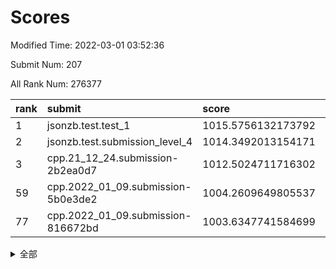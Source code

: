 # Scores

Modified Time: 2022-03-01 03:52:36

Submit Num: 207

All Rank Num: 276377

| rank |               submit               |       score        |       sigma        | pk_num |
| :--- | :--------------------------------- | :----------------- | :----------------- | :----- |
| 1    | jsonzb.test.test_1                 | 1015.5756132173792 | 0.8571057734736937 | 5333   |
| 2    | jsonzb.test.submission_level_4     | 1014.3492013154171 | 0.8237040323942876 | 5335   |
| 3    | cpp.21_12_24.submission-2b2ea0d7   | 1012.5024711716302 | 0.7546980608085254 | 5341   |
| 59   | cpp.2022_01_09.submission-5b0e3de2 | 1004.2609649805537 | 0.7169316590930968 | 5339   |
| 77   | cpp.2022_01_09.submission-816672bd | 1003.6347741584699 | 0.7116757757441124 | 5341   |


<details>
<summary>全部</summary>

| rank |                 submit                 |       score        |       sigma        | pk_num |
| :--- | :------------------------------------- | :----------------- | :----------------- | :----- |
| 1    | jsonzb.test.test_1                     | 1015.5756132173792 | 0.8571057734736937 | 5333   |
| 2    | jsonzb.test.submission_level_4         | 1014.3492013154171 | 0.8237040323942876 | 5335   |
| 3    | cpp.21_12_24.submission-2b2ea0d7       | 1012.5024711716302 | 0.7546980608085254 | 5341   |
| 4    | gobigger.level_3.submission_level_3_25 | 1012.0607590039498 | 0.7564977944373033 | 5341   |
| 5    | gobigger.level_3.submission_level_3_33 | 1011.9521126612734 | 0.7779229735676809 | 5345   |
| 6    | gobigger.level_3.submission_level_3_29 | 1011.9291031012784 | 0.7825698432482617 | 5338   |
| 7    | gobigger.level_3.submission_level_3_3  | 1011.6397472026201 | 0.7748062842589747 | 5334   |
| 8    | gobigger.level_3.submission_level_3_15 | 1011.3686760443584 | 0.7603960308561293 | 5340   |
| 9    | gobigger.level_3.submission_level_3_47 | 1011.1141232254332 | 0.7517876479397738 | 5340   |
| 10   | gobigger.level_3.submission_level_3_23 | 1011.0084677108637 | 0.7586818844762407 | 5338   |
| 11   | gobigger.level_3.submission_level_3_10 | 1010.9908878551389 | 0.7415372050076977 | 5338   |
| 12   | gobigger.level_3.submission_level_3_36 | 1010.9495128124261 | 0.7789116409082788 | 5337   |
| 13   | gobigger.level_3.submission_level_3_19 | 1010.9104690464303 | 0.769788731357308  | 5343   |
| 14   | gobigger.level_3.submission_level_3_2  | 1010.7824398637546 | 0.7579384021699093 | 5337   |
| 15   | gobigger.level_3.submission_level_3_1  | 1010.7558768468242 | 0.7716232178506797 | 5346   |
| 16   | gobigger.level_3.submission_level_3_27 | 1010.7116779820024 | 0.7631084082242292 | 5348   |
| 17   | gobigger.level_3.submission_level_3_44 | 1010.6453821568219 | 0.7584007459260496 | 5338   |
| 18   | gobigger.level_3.submission_level_3_6  | 1010.6155302703803 | 0.753743436469448  | 5343   |
| 19   | gobigger.level_3.submission_level_3_24 | 1010.5840976832493 | 0.7818287077833587 | 5343   |
| 20   | gobigger.level_3.submission_level_3_18 | 1010.3952922753793 | 0.7717825780968244 | 5340   |
| 21   | gobigger.level_3.submission_level_3_37 | 1010.3871051386808 | 0.766834282562886  | 5340   |
| 22   | gobigger.level_3.submission_level_3_5  | 1010.3773258263578 | 0.7886087698987757 | 5340   |
| 23   | gobigger.level_3.submission_level_3_43 | 1010.3760569703335 | 0.7731600871323381 | 5339   |
| 24   | gobigger.level_3.submission_level_3_40 | 1010.3700034150041 | 0.77338386642246   | 5337   |
| 25   | gobigger.level_3.submission_level_3_12 | 1010.3653107766105 | 0.7470726349645809 | 5340   |
| 26   | gobigger.level_3.submission_level_3_42 | 1010.322502899076  | 0.7815201711699887 | 5335   |
| 27   | gobigger.level_3.submission_level_3_28 | 1010.3068371243324 | 0.7652240875667037 | 5339   |
| 28   | gobigger.level_3.submission_level_3_13 | 1010.289135238839  | 0.7763438294997627 | 5344   |
| 29   | gobigger.level_3.submission_level_3_48 | 1010.2537430764552 | 0.759631099162798  | 5337   |
| 30   | gobigger.level_3.submission_level_3_0  | 1010.23841685018   | 0.765644526402932  | 5338   |
| 31   | gobigger.level_3.submission_level_3_38 | 1010.1491768573353 | 0.77463656890991   | 5341   |
| 32   | gobigger.level_3.submission_level_3_34 | 1010.0002369719806 | 0.7665796468272067 | 5340   |
| 33   | gobigger.level_3.submission_level_3_45 | 1009.9749507200263 | 0.7592428960937498 | 5337   |
| 34   | gobigger.level_3.submission_level_3_8  | 1009.9710972193519 | 0.7560050271413231 | 5340   |
| 35   | gobigger.level_3.submission_level_3_22 | 1009.8817725890087 | 0.768644843402123  | 5338   |
| 36   | gobigger.level_3.submission_level_3_39 | 1009.6776629038998 | 0.7654250274625751 | 5339   |
| 37   | gobigger.level_3.submission_level_3_11 | 1009.5999304810215 | 0.7633397424444944 | 5339   |
| 38   | gobigger.level_3.submission_level_3_14 | 1009.5925966185271 | 0.7426421012612814 | 5343   |
| 39   | gobigger.level_3.submission_level_3_49 | 1009.5905129708491 | 0.7521649926731561 | 5339   |
| 40   | gobigger.level_3.submission_level_3_4  | 1009.5467262676026 | 0.7666957286539163 | 5342   |
| 41   | gobigger.level_3.submission_level_3_30 | 1009.451999665995  | 0.7617593036623335 | 5339   |
| 42   | gobigger.level_3.submission_level_3_17 | 1009.3879296054533 | 0.7641820522016568 | 5343   |
| 43   | gobigger.level_3.submission_level_3_46 | 1009.3308393372585 | 0.7374728209505272 | 5341   |
| 44   | gobigger.level_3.submission_level_3_21 | 1009.3240483533815 | 0.7623141579670716 | 5339   |
| 45   | gobigger.level_3.submission_level_3_32 | 1009.2242607669061 | 0.7907737297540929 | 5348   |
| 46   | gobigger.level_3.submission_level_3_20 | 1009.1588026227824 | 0.7648991376251579 | 5341   |
| 47   | gobigger.level_3.submission_level_3_16 | 1009.125784418351  | 0.7389225485489259 | 5342   |
| 48   | gobigger.level_3.submission_level_3_35 | 1009.080100512528  | 0.7437614334427549 | 5341   |
| 49   | gobigger.level_3.submission_level_3_7  | 1009.0150623188516 | 0.7398782621098667 | 5345   |
| 50   | gobigger.level_3.submission_level_3_41 | 1008.8865361686167 | 0.7413445601768107 | 5344   |
| 51   | gobigger.level_3.submission_level_3_31 | 1008.8433924514743 | 0.7441743489197311 | 5335   |
| 52   | gobigger.level_3.submission_level_3_26 | 1008.6867290534299 | 0.7560303223775674 | 5343   |
| 53   | gobigger.level_3.submission_level_3_9  | 1008.5383701734138 | 0.7643411160627651 | 5346   |
| 54   | gobigger.level_1.submission_level_1_36 | 1005.1126262207532 | 0.7195933738652545 | 5339   |
| 55   | gobigger.level_1.submission_level_1_49 | 1004.7874549191678 | 0.7245068801378833 | 5345   |
| 56   | gobigger.level_1.submission_level_1_31 | 1004.7232340771761 | 0.7216540880088264 | 5342   |
| 57   | gobigger.level_1.submission_level_1_33 | 1004.3423395548948 | 0.7231100728414205 | 5342   |
| 58   | gobigger.level_1.submission_level_1_8  | 1004.2843855977173 | 0.7207414540417831 | 5341   |
| 59   | cpp.2022_01_09.submission-5b0e3de2     | 1004.2609649805537 | 0.7169316590930968 | 5339   |
| 60   | gobigger.level_1.submission_level_1_7  | 1004.2513984239124 | 0.7154277305224033 | 5339   |
| 61   | gobigger.level_1.submission_level_1_19 | 1004.213149888724  | 0.7115934166994536 | 5337   |
| 62   | gobigger.level_1.submission_level_1_25 | 1004.1825967282169 | 0.7225232848397183 | 5343   |
| 63   | gobigger.level_1.submission_level_1_11 | 1004.1250122495869 | 0.7245217207179333 | 5340   |
| 64   | gobigger.level_1.submission_level_1_43 | 1004.1087952398035 | 0.7110168233354074 | 5342   |
| 65   | gobigger.level_1.submission_level_1_47 | 1004.0967834496869 | 0.7055207445615251 | 5340   |
| 66   | gobigger.level_1.submission_level_1_18 | 1004.0534071672547 | 0.7204216514977954 | 5339   |
| 67   | gobigger.level_1.submission_level_1_35 | 1004.0127070779834 | 0.7178166282589654 | 5339   |
| 68   | gobigger.level_1.submission_level_1_41 | 1003.9633540236929 | 0.7141076895585987 | 5343   |
| 69   | gobigger.level_1.submission_level_1_30 | 1003.9236414329807 | 0.7072821713524852 | 5347   |
| 70   | gobigger.level_1.submission_level_1_26 | 1003.9049865965633 | 0.7066926569441475 | 5344   |
| 71   | gobigger.level_1.submission_level_1_32 | 1003.888402953532  | 0.7213167497920009 | 5340   |
| 72   | gobigger.level_1.submission_level_1_48 | 1003.8204722979682 | 0.717272823865861  | 5336   |
| 73   | gobigger.level_1.submission_level_1_24 | 1003.7524001316016 | 0.7126290959115316 | 5344   |
| 74   | gobigger.level_1.submission_level_1_23 | 1003.7409317939263 | 0.7246743473657847 | 5343   |
| 75   | gobigger.level_1.submission_level_1_1  | 1003.7368704581144 | 0.7137563135986011 | 5342   |
| 76   | gobigger.level_1.submission_level_1_17 | 1003.7243147983223 | 0.7278728832422957 | 5343   |
| 77   | cpp.2022_01_09.submission-816672bd     | 1003.6347741584699 | 0.7116757757441124 | 5341   |
| 78   | gobigger.level_1.submission_level_1_0  | 1003.6250224248992 | 0.7183310271791431 | 5338   |
| 79   | gobigger.level_1.submission_level_1_38 | 1003.624016664926  | 0.7084306157553988 | 5342   |
| 80   | gobigger.level_1.submission_level_1_21 | 1003.6006698000597 | 0.7082860796259906 | 5340   |
| 81   | gobigger.level_1.submission_level_1_13 | 1003.4974934634257 | 0.7046898742033724 | 5343   |
| 82   | gobigger.level_1.submission_level_1_45 | 1003.471619769778  | 0.710103111325144  | 5340   |
| 83   | gobigger.level_1.submission_level_1_28 | 1003.457710955345  | 0.726878315165173  | 5345   |
| 84   | gobigger.level_1.submission_level_1_2  | 1003.3901304433845 | 0.7049827882443103 | 5338   |
| 85   | gobigger.level_1.submission_level_1_3  | 1003.3461921265795 | 0.7106993537976335 | 5342   |
| 86   | gobigger.level_1.submission_level_1_4  | 1003.2958780899746 | 0.7137618242792285 | 5342   |
| 87   | gobigger.level_1.submission_level_1_6  | 1003.2852759449958 | 0.724048019305596  | 5337   |
| 88   | gobigger.level_1.submission_level_1_14 | 1003.226616981643  | 0.7148636053052247 | 5344   |
| 89   | gobigger.level_1.submission_level_1_39 | 1003.2141594754751 | 0.731002087971083  | 5342   |
| 90   | gobigger.level_1.submission_level_1_12 | 1003.1455950131668 | 0.7111879150001384 | 5341   |
| 91   | gobigger.level_1.submission_level_1_29 | 1003.0729634691995 | 0.7119990031039674 | 5348   |
| 92   | gobigger.level_1.submission_level_1_5  | 1002.9102718906252 | 0.7178113684682337 | 5340   |
| 93   | gobigger.level_1.submission_level_1_37 | 1002.9007780253919 | 0.7331498923694288 | 5344   |
| 94   | gobigger.level_1.submission_level_1_22 | 1002.8053097667537 | 0.7180185880361739 | 5341   |
| 95   | gobigger.level_1.submission_level_1_46 | 1002.8002552967524 | 0.7171842786702487 | 5342   |
| 96   | gobigger.level_1.submission_level_1_20 | 1002.7097469248855 | 0.7111056397548037 | 5337   |
| 97   | gobigger.level_1.submission_level_1_9  | 1002.4544286337898 | 0.7129757124987421 | 5342   |
| 98   | gobigger.level_1.submission_level_1_27 | 1002.4296866510539 | 0.7169801056799087 | 5339   |
| 99   | gobigger.level_1.submission_level_1_44 | 1002.421245300433  | 0.7212326905137779 | 5341   |
| 100  | gobigger.level_1.submission_level_1_34 | 1002.223582694268  | 0.7196842514067683 | 5336   |
| 101  | gobigger.level_1.submission_level_1_10 | 1002.1805658401636 | 0.7359398366556612 | 5337   |
| 102  | gobigger.level_1.submission_level_1_16 | 1002.0367764682821 | 0.724911022462393  | 5340   |
| 103  | gobigger.level_1.submission_level_1_42 | 1001.5169999815851 | 0.7093492657165066 | 5342   |
| 104  | gobigger.level_1.submission_level_1_40 | 1001.4593758142233 | 0.7114013472600267 | 5345   |
| 105  | gobigger.level_1.submission_level_1_15 | 1001.3407804214695 | 0.7139345174027492 | 5334   |
| 106  | gobigger.random.submission_random_20   | 997.5238285263756  | 0.7263222179655228 | 5342   |
| 107  | gobigger.random.submission_random_16   | 997.4750922773214  | 0.7040982194244805 | 5345   |
| 108  | gobigger.random.submission_random_40   | 997.1019205274575  | 0.7043006834040713 | 5339   |
| 109  | gobigger.random.submission_random_12   | 997.0491648732965  | 0.7127132000152197 | 5341   |
| 110  | gobigger.random.submission_random_0    | 996.9209325938178  | 0.7194426645713011 | 5344   |
| 111  | gobigger.random.submission_random_30   | 996.9151850746139  | 0.7176477783063461 | 5343   |
| 112  | gobigger.random.submission_random_19   | 996.9027307096662  | 0.7301599264037342 | 5342   |
| 113  | gobigger.random.submission_random_42   | 996.7865533422138  | 0.7205744429971581 | 5342   |
| 114  | gobigger.random.submission_random_49   | 996.7176362245506  | 0.6974927726171852 | 5343   |
| 115  | gobigger.random.submission_random_36   | 996.6806465869698  | 0.7087116477533216 | 5343   |
| 116  | gobigger.random.submission_random_45   | 996.5428650612898  | 0.7094256899553802 | 5343   |
| 117  | gobigger.random.submission_random_43   | 996.532216209338   | 0.7098881701400926 | 5342   |
| 118  | gobigger.random.submission_random_24   | 996.5245964531573  | 0.700460436307328  | 5340   |
| 119  | gobigger.random.submission_random_4    | 996.5090739455728  | 0.730612747286129  | 5333   |
| 120  | gobigger.random.submission_random_22   | 996.4429747756149  | 0.7030920487855693 | 5340   |
| 121  | gobigger.random.submission_random_29   | 996.3004767952557  | 0.7132696427085418 | 5348   |
| 122  | gobigger.random.submission_random_2    | 996.2688585208518  | 0.7219664445732075 | 5341   |
| 123  | gobigger.random.submission_random_37   | 996.2473124923932  | 0.7096090408224168 | 5334   |
| 124  | gobigger.random.submission_random_35   | 996.2374607363284  | 0.7286122826137637 | 5342   |
| 125  | gobigger.random.submission_random_28   | 996.1129618973914  | 0.7076899773793538 | 5340   |
| 126  | gobigger.random.submission_random_31   | 996.1089543596464  | 0.7281273220592569 | 5338   |
| 127  | gobigger.random.submission_random_41   | 996.0960959663229  | 0.7062023366308868 | 5343   |
| 128  | gobigger.random.submission_random_48   | 996.0758743598858  | 0.7106357738517887 | 5343   |
| 129  | gobigger.random.submission_random_25   | 996.029394110412   | 0.7111546420841823 | 5344   |
| 130  | gobigger.random.submission_random_39   | 995.9041048493086  | 0.7277703576646471 | 5343   |
| 131  | gobigger.random.submission_random_18   | 995.8386625074535  | 0.7039002271216519 | 5342   |
| 132  | gobigger.random.submission_random_5    | 995.8209645493597  | 0.7176817175344653 | 5341   |
| 133  | gobigger.random.submission_random_21   | 995.742374673372   | 0.7170406983607044 | 5341   |
| 134  | gobigger.random.submission_random_47   | 995.726434780374   | 0.7167023674007347 | 5340   |
| 135  | gobigger.random.submission_random_1    | 995.6664282211678  | 0.7077652843894471 | 5339   |
| 136  | gobigger.random.submission_random_33   | 995.6421653226415  | 0.7245262196335108 | 5335   |
| 137  | gobigger.random.submission_random_11   | 995.6205961287152  | 0.7035293930073301 | 5339   |
| 138  | gobigger.random.submission_random_3    | 995.6192169730496  | 0.7125560829879162 | 5342   |
| 139  | gobigger.random.submission_random_38   | 995.5290952878411  | 0.7110913014363277 | 5335   |
| 140  | gobigger.random.submission_random_46   | 995.4879239840367  | 0.7179128283871059 | 5343   |
| 141  | gobigger.random.submission_random_6    | 995.4857872512545  | 0.7221773163907395 | 5340   |
| 142  | gobigger.random.submission_random_9    | 995.4727671849618  | 0.7149533897065956 | 5339   |
| 143  | gobigger.random.submission_random_32   | 995.3386175493804  | 0.7143452371209119 | 5340   |
| 144  | gobigger.random.submission_random_34   | 995.2858605965146  | 0.7143185178060402 | 5337   |
| 145  | gobigger.random.submission_random_17   | 995.2184518354584  | 0.7164492302658877 | 5339   |
| 146  | gobigger.random.submission_random_27   | 995.1977865997303  | 0.7140859710078632 | 5341   |
| 147  | gobigger.random.submission_random_14   | 995.1512861387297  | 0.7068323166093503 | 5338   |
| 148  | gobigger.random.submission_random_44   | 994.9048370797643  | 0.7321645306451608 | 5340   |
| 149  | gobigger.random.submission_random_7    | 994.8992042818405  | 0.7091621673583955 | 5341   |
| 150  | gobigger.random.submission_random_10   | 994.893220068726   | 0.7121673866127907 | 5343   |
| 151  | gobigger.random.submission_random_8    | 994.8741779084543  | 0.710058494164218  | 5343   |
| 152  | gobigger.random.submission_random_15   | 994.7740731737936  | 0.7346956284109609 | 5341   |
| 153  | gobigger.random.submission_random_23   | 994.5348606245636  | 0.7127804066186996 | 5343   |
| 154  | gobigger.random.submission_random_26   | 994.5261910527944  | 0.7181002123124829 | 5340   |
| 155  | gobigger.level_2.submission_level_2_37 | 994.0931435807968  | 0.7113808864809191 | 5341   |
| 156  | gobigger.random.submission_random_13   | 994.0818542614417  | 0.7216216684536555 | 5343   |
| 157  | gobigger.level_2.submission_level_2_2  | 994.0388865995178  | 0.7363517004124228 | 5342   |
| 158  | gobigger.level_2.submission_level_2_25 | 993.8545841015497  | 0.7201714864748116 | 5340   |
| 159  | gobigger.level_2.submission_level_2_18 | 993.7785536717435  | 0.7413710487835118 | 5340   |
| 160  | gobigger.level_2.submission_level_2_5  | 993.6050394382958  | 0.7299238519867086 | 5342   |
| 161  | gobigger.level_2.submission_level_2_27 | 993.5795943465625  | 0.7324200810271129 | 5339   |
| 162  | gobigger.level_2.submission_level_2_22 | 993.5459263366181  | 0.7504488853774559 | 5340   |
| 163  | gobigger.level_2.submission_level_2_21 | 993.2319923786628  | 0.7231853881413135 | 5337   |
| 164  | gobigger.level_2.submission_level_2_38 | 993.1748278009378  | 0.7360688615431248 | 5340   |
| 165  | gobigger.level_2.submission_level_2_3  | 992.6444604725823  | 0.7361769232456549 | 5336   |
| 166  | gobigger.level_2.submission_level_2_43 | 992.526355906699   | 0.7493367537272216 | 5341   |
| 167  | gobigger.level_2.submission_level_2_46 | 992.3955074783757  | 0.7518351515245846 | 5340   |
| 168  | gobigger.level_2.submission_level_2_15 | 992.1601315594165  | 0.7338484696591082 | 5340   |
| 169  | gobigger.level_2.submission_level_2_40 | 992.1582620576455  | 0.746983181071634  | 5336   |
| 170  | gobigger.level_2.submission_level_2_35 | 992.1549902107231  | 0.7537801197985726 | 5345   |
| 171  | gobigger.level_2.submission_level_2_20 | 992.1493463016383  | 0.7447378179343269 | 5337   |
| 172  | gobigger.level_2.submission_level_2_30 | 992.143923826031   | 0.7388016706349732 | 5339   |
| 173  | gobigger.level_2.submission_level_2_42 | 992.1026178390417  | 0.7621075698694078 | 5342   |
| 174  | gobigger.level_2.submission_level_2_48 | 992.0785635800518  | 0.7527658590351356 | 5342   |
| 175  | gobigger.level_2.submission_level_2_6  | 992.0146891798443  | 0.7403170406058549 | 5338   |
| 176  | gobigger.level_2.submission_level_2_16 | 992.0086994324165  | 0.7480720724541353 | 5338   |
| 177  | gobigger.level_2.submission_level_2_4  | 991.9741623008053  | 0.7308926776056274 | 5342   |
| 178  | gobigger.level_2.submission_level_2_7  | 991.8750987469837  | 0.7430075566737125 | 5337   |
| 179  | gobigger.level_2.submission_level_2_44 | 991.8360217381355  | 0.7494805460864457 | 5337   |
| 180  | gobigger.level_2.submission_level_2_28 | 991.8183127558023  | 0.7570431723040866 | 5337   |
| 181  | gobigger.level_2.submission_level_2_31 | 991.7250564642468  | 0.7591760236409812 | 5345   |
| 182  | gobigger.level_2.submission_level_2_8  | 991.644406103263   | 0.756223856871916  | 5346   |
| 183  | gobigger.level_2.submission_level_2_49 | 991.6082425610365  | 0.7394224331592963 | 5341   |
| 184  | gobigger.level_2.submission_level_2_34 | 991.508960409009   | 0.7502828348320864 | 5340   |
| 185  | gobigger.level_2.submission_level_2_0  | 991.4500698862635  | 0.7739165134391834 | 5345   |
| 186  | gobigger.level_2.submission_level_2_39 | 991.4341911443056  | 0.7517929641216491 | 5338   |
| 187  | gobigger.level_2.submission_level_2_12 | 991.4182400808783  | 0.7597941430185736 | 5338   |
| 188  | gobigger.level_2.submission_level_2_41 | 991.4062478588551  | 0.7420384105519525 | 5338   |
| 189  | gobigger.level_2.submission_level_2_10 | 991.3945643050781  | 0.7393103020257143 | 5341   |
| 190  | gobigger.level_2.submission_level_2_33 | 991.2298450364788  | 0.7603918068676937 | 5346   |
| 191  | gobigger.level_2.submission_level_2_11 | 991.2001370283579  | 0.7487284664594734 | 5349   |
| 192  | gobigger.level_2.submission_level_2_1  | 991.1639200626302  | 0.7698128427595926 | 5347   |
| 193  | gobigger.level_2.submission_level_2_14 | 991.0979968798005  | 0.7487074630889915 | 5338   |
| 194  | gobigger.level_2.submission_level_2_36 | 991.0581325010686  | 0.7625652672806702 | 5342   |
| 195  | gobigger.level_2.submission_level_2_47 | 991.0349215224815  | 0.7523960582300633 | 5345   |
| 196  | gobigger.level_2.submission_level_2_32 | 990.9654724851141  | 0.7422300312388698 | 5342   |
| 197  | gobigger.level_2.submission_level_2_23 | 990.9636097607224  | 0.7468376197715376 | 5333   |
| 198  | gobigger.level_2.submission_level_2_19 | 990.8881986718114  | 0.7503863358275857 | 5349   |
| 199  | gobigger.level_2.submission_level_2_24 | 990.5282319010355  | 0.7654122327386438 | 5341   |
| 200  | gobigger.level_2.submission_level_2_26 | 990.3718385129318  | 0.755190346436953  | 5346   |
| 201  | gobigger.level_2.submission_level_2_45 | 990.3405647613823  | 0.778740768090583  | 5339   |
| 202  | gobigger.level_2.submission_level_2_13 | 990.2310467072035  | 0.7732207347125167 | 5340   |
| 203  | gobigger.level_2.submission_level_2_17 | 990.198435679047   | 0.7643526409426493 | 5338   |
| 204  | gobigger.level_2.submission_level_2_29 | 989.9904126221686  | 0.7970275058180322 | 5339   |
| 205  | gobigger.level_2.submission_level_2_9  | 989.1729276150077  | 0.8007510973312466 | 5339   |
| 206  | gobigger.none.submission_none_0        | 976.5448723776893  | 1.390487876029593  | 5335   |
| 207  | gobigger.none.submission_none_1        | 975.3878126346876  | 1.4826501866667512 | 5336   |

</details>